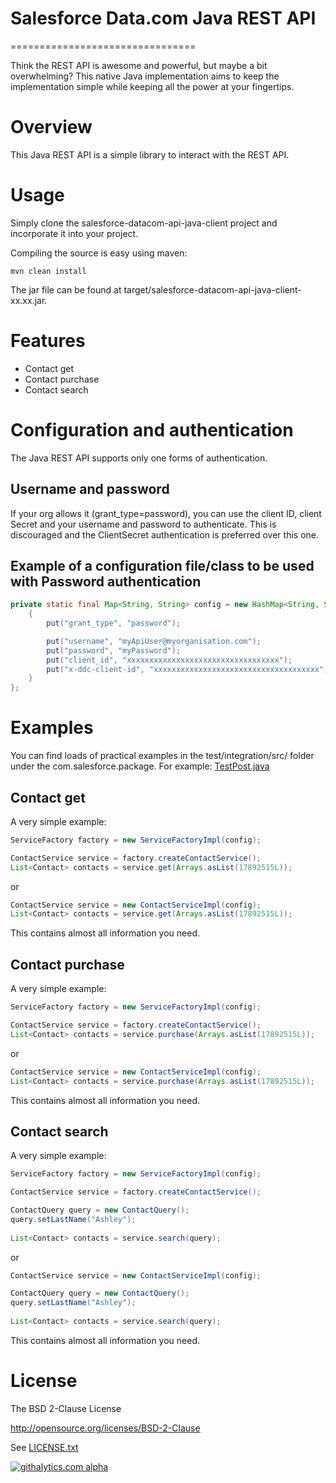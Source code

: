 # Salesforce Data.com Java REST API
================================

Think the REST API is awesome and powerful, but maybe a bit overwhelming? This native Java implementation aims to keep the implementation simple
while keeping all the power at your fingertips.
 
# Overview
This Java REST API is a simple library to interact with the REST API.

# Usage
Simply clone the salesforce-datacom-api-java-client project and incorporate it into your project.

Compiling the source is easy using maven:

    mvn clean install

The jar file can be found at target/salesforce-datacom-api-java-client-xx.xx.jar.

# Features
- Contact get
- Contact purchase
- Contact search

# Configuration and authentication
The Java REST API supports only one forms of authentication.

## Username and password
If your org allows it (grant_type=password), you can use the client ID, client Secret and your username and password to authenticate.
This is discouraged and the ClientSecret authentication is preferred over this one.

## Example of a configuration file/class to be used with Password authentication
```java
private static final Map<String, String> config = new HashMap<String, String>(){
    {
        put("grant_type", "password");

        put("username", "myApiUser@myorganisation.com");
        put("password", "myPassword");
        put("client_id", "xxxxxxxxxxxxxxxxxxxxxxxxxxxxxxxxxx");
        put("x-ddc-client-id", "xxxxxxxxxxxxxxxxxxxxxxxxxxxxxxxxxxxxx");
    }
};
```

# Examples
You can find loads of practical examples in the test/integration/src/ folder under the com.salesforce.package.
For example: [TestPost.java](test/integration/src/com/data/api/TestPost.java)

## Contact get
A very simple example:
```java
ServiceFactory factory = new ServiceFactoryImpl(config);

ContactService service = factory.createContactService();
List<Contact> contacts = service.get(Arrays.asList(17892515L));
```
or
```java
ContactService service = new ContactServiceImpl(config);
List<Contact> contacts = service.get(Arrays.asList(17892515L));
```
This contains almost all information you need.

## Contact purchase
A very simple example:
```java
ServiceFactory factory = new ServiceFactoryImpl(config);

ContactService service = factory.createContactService();
List<Contact> contacts = service.purchase(Arrays.asList(17892515L));
```
or
```java
ContactService service = new ContactServiceImpl(config);
List<Contact> contacts = service.purchase(Arrays.asList(17892515L));
```
This contains almost all information you need.

## Contact search
A very simple example:
```java
ServiceFactory factory = new ServiceFactoryImpl(config);

ContactService service = factory.createContactService();

ContactQuery query = new ContactQuery();
query.setLastName("Ashley");
        
List<Contact> contacts = service.search(query);
```
or
```java
ContactService service = new ContactServiceImpl(config);

ContactQuery query = new ContactQuery();
query.setLastName("Ashley");
        
List<Contact> contacts = service.search(query);
```
This contains almost all information you need.


# License
The BSD 2-Clause License

http://opensource.org/licenses/BSD-2-Clause

See [LICENSE.txt](./LICENSE.txt)


[![githalytics.com alpha](https://cruel-carlota.pagodabox.com/6ca79e72bf275bb790cfda419b72675b "githalytics.com")](http://githalytics.com/forcedotcom/JavaChatterRESTApi)
